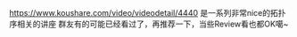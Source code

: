 


https://www.koushare.com/video/videodetail/4440
是一系列非常nice的拓扑序相关的讲座
群友有的可能已经看过了，再推荐一下，当些Review看也都OK噶~
